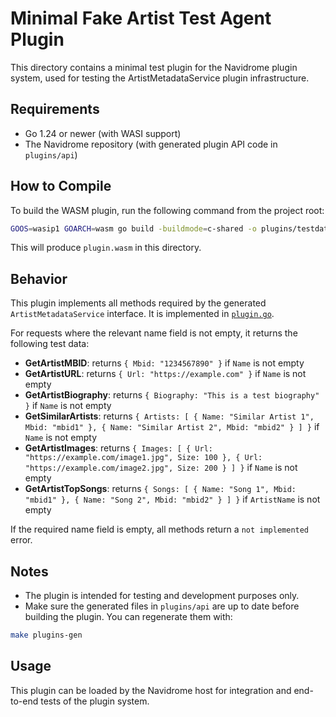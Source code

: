 # Minimal Fake Artist Test Agent Plugin

This directory contains a minimal test plugin for the Navidrome plugin system, used for testing the ArtistMetadataService plugin infrastructure.

## Requirements

- Go 1.24 or newer (with WASI support)
- The Navidrome repository (with generated plugin API code in `plugins/api`)

## How to Compile

To build the WASM plugin, run the following command from the project root:

```sh
GOOS=wasip1 GOARCH=wasm go build -buildmode=c-shared -o plugins/testdata/fake_artist_agent/plugin.wasm ./plugins/testdata/fake_artist_agent
```

This will produce `plugin.wasm` in this directory.

## Behavior

This plugin implements all methods required by the generated `ArtistMetadataService` interface. It is implemented in [`plugin.go`](plugin.go).

For requests where the relevant name field is not empty, it returns the following test data:

- **GetArtistMBID**: returns `{ Mbid: "1234567890" }` if `Name` is not empty
- **GetArtistURL**: returns `{ Url: "https://example.com" }` if `Name` is not empty
- **GetArtistBiography**: returns `{ Biography: "This is a test biography" }` if `Name` is not empty
- **GetSimilarArtists**: returns `{ Artists: [ { Name: "Similar Artist 1", Mbid: "mbid1" }, { Name: "Similar Artist 2", Mbid: "mbid2" } ] }` if `Name` is not empty
- **GetArtistImages**: returns `{ Images: [ { Url: "https://example.com/image1.jpg", Size: 100 }, { Url: "https://example.com/image2.jpg", Size: 200 } ] }` if `Name` is not empty
- **GetArtistTopSongs**: returns `{ Songs: [ { Name: "Song 1", Mbid: "mbid1" }, { Name: "Song 2", Mbid: "mbid2" } ] }` if `ArtistName` is not empty

If the required name field is empty, all methods return a `not implemented` error.

## Notes

- The plugin is intended for testing and development purposes only.
- Make sure the generated files in `plugins/api` are up to date before building the plugin. You can regenerate them with:

```sh
make plugins-gen
```

## Usage

This plugin can be loaded by the Navidrome host for integration and end-to-end tests of the plugin system.
